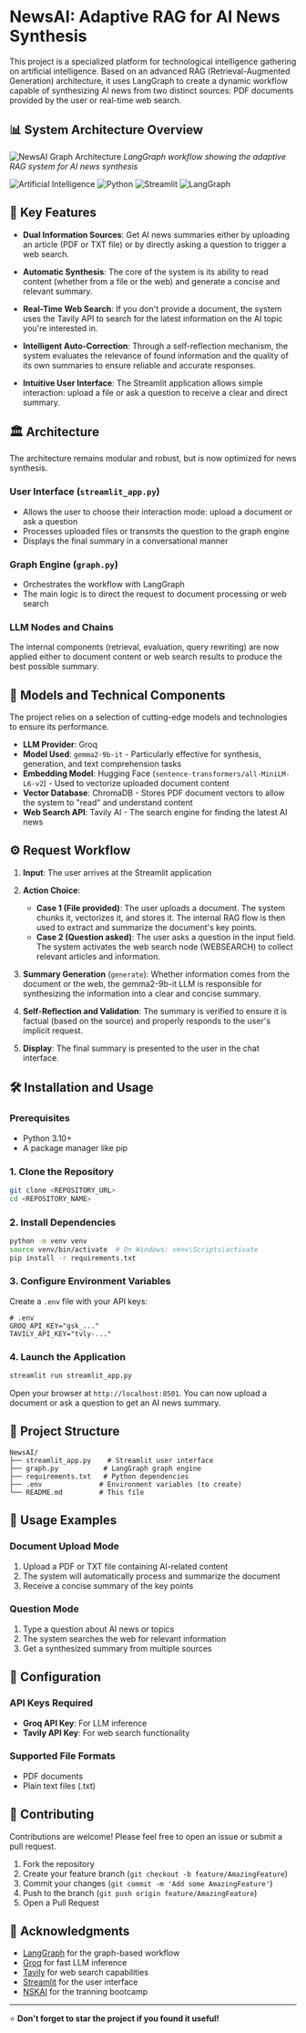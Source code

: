# NewsAI: Adaptive RAG for AI News Synthesis

This project is a specialized platform for technological intelligence gathering on artificial intelligence. Based on an advanced RAG (Retrieval-Augmented Generation) architecture, it uses LangGraph to create a dynamic workflow capable of synthesizing AI news from two distinct sources: PDF documents provided by the user or real-time web search.

## 📊 System Architecture Overview

![NewsAI Graph Architecture](./AgenticRagBootcamp/graph.png)
*LangGraph workflow showing the adaptive RAG system for AI news synthesis*

![Artificial Intelligence](https://img.shields.io/badge/AI-Artificial%20Intelligence-blue)
![Python](https://img.shields.io/badge/python-v3.10+-blue.svg)
![Streamlit](https://img.shields.io/badge/Streamlit-FF4B4B?logo=streamlit&logoColor=white)
![LangGraph](https://img.shields.io/badge/LangGraph-🦜-green)

## 🚀 Key Features

- **Dual Information Sources**: Get AI news summaries either by uploading an article (PDF or TXT file) or by directly asking a question to trigger a web search.

- **Automatic Synthesis**: The core of the system is its ability to read content (whether from a file or the web) and generate a concise and relevant summary.

- **Real-Time Web Search**: If you don't provide a document, the system uses the Tavily API to search for the latest information on the AI topic you're interested in.

- **Intelligent Auto-Correction**: Through a self-reflection mechanism, the system evaluates the relevance of found information and the quality of its own summaries to ensure reliable and accurate responses.

- **Intuitive User Interface**: The Streamlit application allows simple interaction: upload a file or ask a question to receive a clear and direct summary.

## 🏛️ Architecture

The architecture remains modular and robust, but is now optimized for news synthesis.

### User Interface (`streamlit_app.py`)
- Allows the user to choose their interaction mode: upload a document or ask a question
- Processes uploaded files or transmits the question to the graph engine
- Displays the final summary in a conversational manner

### Graph Engine (`graph.py`)
- Orchestrates the workflow with LangGraph
- The main logic is to direct the request to document processing or web search

### LLM Nodes and Chains
The internal components (retrieval, evaluation, query rewriting) are now applied either to document content or web search results to produce the best possible summary.

## 🤖 Models and Technical Components

The project relies on a selection of cutting-edge models and technologies to ensure its performance.

- **LLM Provider**: Groq
- **Model Used**: `gemma2-9b-it` - Particularly effective for synthesis, generation, and text comprehension tasks
- **Embedding Model**: Hugging Face (`sentence-transformers/all-MiniLM-L6-v2`) - Used to vectorize uploaded document content
- **Vector Database**: ChromaDB - Stores PDF document vectors to allow the system to "read" and understand content
- **Web Search API**: Tavily AI - The search engine for finding the latest AI news

## ⚙️ Request Workflow

1. **Input**: The user arrives at the Streamlit application

2. **Action Choice**:
   - **Case 1 (File provided)**: The user uploads a document. The system chunks it, vectorizes it, and stores it. The internal RAG flow is then used to extract and summarize the document's key points.
   - **Case 2 (Question asked)**: The user asks a question in the input field. The system activates the web search node (WEBSEARCH) to collect relevant articles and information.

3. **Summary Generation** (`generate`): Whether information comes from the document or the web, the gemma2-9b-it LLM is responsible for synthesizing the information into a clear and concise summary.

4. **Self-Reflection and Validation**: The summary is verified to ensure it is factual (based on the source) and properly responds to the user's implicit request.

5. **Display**: The final summary is presented to the user in the chat interface.

## 🛠️ Installation and Usage

### Prerequisites
- Python 3.10+
- A package manager like pip

### 1. Clone the Repository
```bash
git clone <REPOSITORY_URL>
cd <REPOSITORY_NAME>
```

### 2. Install Dependencies
```bash
python -m venv venv
source venv/bin/activate  # On Windows: venv\Scripts\activate
pip install -r requirements.txt
```

### 3. Configure Environment Variables
Create a `.env` file with your API keys:
```env
# .env
GROQ_API_KEY="gsk_..."
TAVILY_API_KEY="tvly-..."
```

### 4. Launch the Application
```bash
streamlit run streamlit_app.py
```

Open your browser at `http://localhost:8501`. You can now upload a document or ask a question to get an AI news summary.

## 📁 Project Structure
```
NewsAI/
├── streamlit_app.py    # Streamlit user interface
├── graph.py           # LangGraph graph engine
├── requirements.txt   # Python dependencies
├── .env              # Environment variables (to create)
└── README.md         # This file
```

## 🚀 Usage Examples

### Document Upload Mode
1. Upload a PDF or TXT file containing AI-related content
2. The system will automatically process and summarize the document
3. Receive a concise summary of the key points

### Question Mode
1. Type a question about AI news or topics
2. The system searches the web for relevant information
3. Get a synthesized summary from multiple sources

## 🔧 Configuration

### API Keys Required
- **Groq API Key**: For LLM inference
- **Tavily API Key**: For web search functionality

### Supported File Formats
- PDF documents
- Plain text files (.txt)

## 🤝 Contributing

Contributions are welcome! Please feel free to open an issue or submit a pull request.

1. Fork the repository
2. Create your feature branch (`git checkout -b feature/AmazingFeature`)
3. Commit your changes (`git commit -m 'Add some AmazingFeature'`)
4. Push to the branch (`git push origin feature/AmazingFeature`)
5. Open a Pull Request


## 🙏 Acknowledgments

- [LangGraph](https://github.com/langchain-ai/langgraph) for the graph-based workflow
- [Groq](https://groq.com/) for fast LLM inference
- [Tavily](https://tavily.com/) for web search capabilities
- [Streamlit](https://streamlit.io/) for the user interface
- [NSKAI](https://www.nskai.org/) for the tranning bootcamp

---

⭐ **Don't forget to star the project if you found it useful!**
